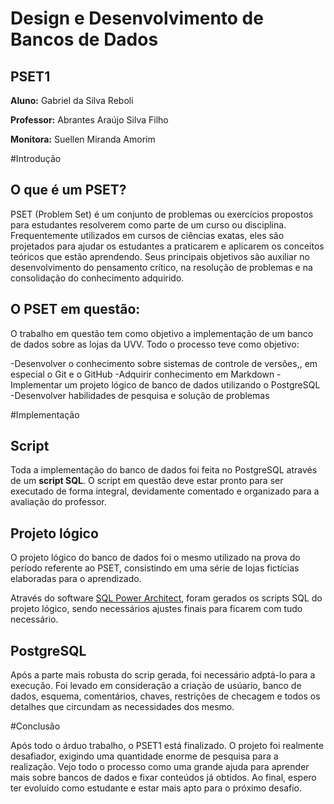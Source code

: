 # Design e Desenvolvimento de Bancos de Dados

## PSET1

**Aluno:** Gabriel da Silva Reboli

**Professor:** Abrantes Araújo Silva Filho

**Monitora:** Suellen Miranda Amorim

#Introdução

## O que é um PSET?

PSET (Problem Set) é um conjunto de problemas ou exercícios propostos para estudantes resolverem como parte de um curso ou disciplina. Frequentemente utilizados em cursos de ciências exatas, eles são projetados para ajudar os estudantes a praticarem e aplicarem os conceitos teóricos que estão aprendendo. Seus principais objetivos são auxiliar no desenvolvimento do pensamento crítico, na resolução de problemas e na consolidação do conhecimento adquirido.

## O PSET em questão:

O trabalho em questão tem como objetivo a implementação de um banco de dados sobre as lojas da UVV. Todo o processo teve como objetivo:

   -Desenvolver o conhecimento sobre sistemas de controle de versões,, em especial o Git e o GitHub
   -Adquirir conhecimento em Markdown
   -Implementar um projeto lógico de banco de dados utilizando o PostgreSQL
   -Desenvolver habilidades de pesquisa e solução de problemas
 

#Implementação

## Script

Toda a implementação do banco de dados foi feita no PostgreSQL através de um **script SQL**. O script em questão deve estar pronto para ser executado de forma integral, devidamente comentado e organizado para a avaliação do professor.

## Projeto lógico

O projeto lógico do banco de dados foi o mesmo utilizado na prova do período referente ao PSET, consistindo em uma série de lojas fictícias elaboradas para o aprendizado.

Através do software [SQL Power Architect](https://bestofbi.com/products/sql-power-architect-data-modeling/), foram gerados os scripts SQL do projeto lógico, sendo necessários ajustes finais para ficarem com tudo necessário.

## PostgreSQL

Após a parte mais robusta do scrip gerada, foi necessário adptá-lo para a execução. Foi levado em consideração a criação de usúario, banco de dados, esquema, comentários, chaves, restrições de checagem e todos os detalhes que circundam as necessidades dos mesmo.



#Conclusão

Após todo o árduo trabalho, o PSET1 está finalizado. O projeto foi realmente desafiador, exigindo uma quantidade enorme de pesquisa para a realização. Vejo todo o processo como uma grande ajuda para aprender mais sobre bancos de dados e fixar conteúdos já obtidos. Ao final, espero ter evoluído como estudante e estar mais apto para o próximo desafio.



